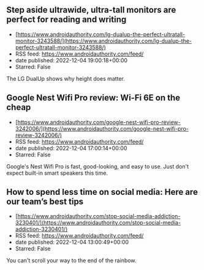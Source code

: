 ## Step aside ultrawide, ultra-tall monitors are perfect for reading and writing
 - [https://www.androidauthority.com/lg-dualup-the-perfect-ultratall-monitor-3243588/](https://www.androidauthority.com/lg-dualup-the-perfect-ultratall-monitor-3243588/)
 - RSS feed: https://www.androidauthority.com/feed/
 - date published: 2022-12-04 19:00:18+00:00
 - Starred: False

The LG DualUp shows why height does matter.

## Google Nest Wifi Pro review: Wi-Fi 6E on the cheap
 - [https://www.androidauthority.com/google-nest-wifi-pro-review-3242006/](https://www.androidauthority.com/google-nest-wifi-pro-review-3242006/)
 - RSS feed: https://www.androidauthority.com/feed/
 - date published: 2022-12-04 17:00:14+00:00
 - Starred: False

Google's Nest Wifi Pro is fast, good-looking, and easy to use. Just don't expect built-in smart speakers this time.

## How to spend less time on social media: Here are our team’s best tips
 - [https://www.androidauthority.com/stop-social-media-addiction-3230401/](https://www.androidauthority.com/stop-social-media-addiction-3230401/)
 - RSS feed: https://www.androidauthority.com/feed/
 - date published: 2022-12-04 13:00:49+00:00
 - Starred: False

You can't scroll your way to the end of the rainbow.
